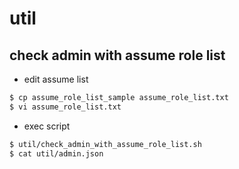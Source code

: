# util

## check admin with assume role list

- edit assume list
```bash
$ cp assume_role_list_sample assume_role_list.txt
$ vi assume_role_list.txt
```

- exec script
```bash
$ util/check_admin_with_assume_role_list.sh 
$ cat util/admin.json
```
